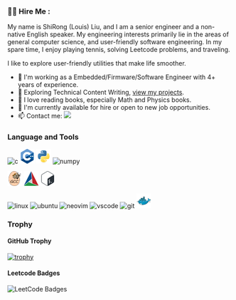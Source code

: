 ### 👨‍💻   Hire Me :

My name is ShiRong (Louis) Liu, and I am a senior engineer and a non-native English speaker. My engineering interests primarily lie in the areas of general computer science, and user-friendly software engineering. In my spare time, I enjoy playing tennis, solving Leetcode problems, and traveling.

I like to explore user-friendly utilities that make life smoother.

- 🔭 I'm working as a Embedded/Firmware/Software Engineer with 4+ years of experience.
- 🌱 Exploring Technical Content Writing, [view my projects](https://stackoverflow.com/users/10778476/shelton-liu).
- 📖 I love reading books, especially Math and Physics books.
- 💼 I'm currently available for hire or open to new job opportunities.
- 📫 Contact me: <a target="_blank"
href="mailto:s041978@hotmail.com"><img
src="https://img.shields.io/badge/-Hotmail-D14836?style=for-the-badge&logo=Hotmail&logoColor=white"></img></a>




### Language and Tools
<img alt="c" width="33px" src="https://cdn.jsdelivr.net/gh/devicons/devicon/icons/c/c-original.svg" /> <img alt="cpp" width="33px" src="https://github.com/devicons/devicon/blob/master/icons/cplusplus/cplusplus-original.svg" /> <img alt="python" width="33px" src="https://github.com/devicons/devicon/blob/master/icons/python/python-original.svg" /> <img alt="numpy" width="33px" src="https://cdn.jsdelivr.net/gh/devicons/devicon/icons/numpy/numpy-original.svg" />
<br>

<img alt="gcc" width="33px" src="https://github.com/devicons/devicon/blob/master/icons/gcc/gcc-original.svg" /> <img alt="cmake" width="33px" src="https://github.com/devicons/devicon/blob/master/icons/cmake/cmake-original.svg" /> <img alt="bash" width="33px" src="https://github.com/devicons/devicon/blob/master/icons/bash/bash-plain.svg" />
<br>

<img alt="linux" width="33px" src="https://cdn.jsdelivr.net/gh/devicons/devicon/icons/linux/linux-original.svg" /> <img alt="ubuntu" width="33px" src="https://cdn.jsdelivr.net/gh/devicons/devicon/icons/ubuntu/ubuntu-original.svg" /> <img alt="neovim" width="33px" src="https://cdn.jsdelivr.net/gh/devicons/devicon/icons/neovim/neovim-original.svg" /> <img alt="vscode" width="33px" src="https://cdn.jsdelivr.net/gh/devicons/devicon/icons/vscode/vscode-original.svg" /> <img alt="git" width="33px" src="https://cdn.jsdelivr.net/gh/devicons/devicon/icons/git/git-plain.svg" /> <img alt="docker" width="33px" src="https://github.com/devicons/devicon/blob/master/icons/docker/docker-original.svg" />
<br>

### Trophy

#### GitHub Trophy
[![trophy](https://github-profile-trophy.vercel.app/?username=s311354&theme=onedark)](https://github.com/ryo-ma/github-profile-trophy)

#### Leetcode Badges
![LeetCode Badges](https://leetcode-badge-showcase.vercel.app/api?username=s041978)
